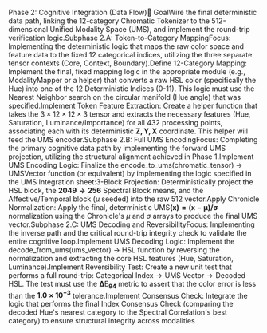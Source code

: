  Phase 2: Cognitive Integration (Data Flow)🎯 GoalWire the final deterministic data path, linking the 12-category Chromatic Tokenizer to the 512-dimensional Unified Modality Space (UMS), and implement the round-trip verification logic.Subphase 2.A: Token-to-Category MappingFocus: Implementing the deterministic logic that maps the raw color space and feature data to the fixed 12 categorical indices, utilizing the three separate tensor contexts (Core, Context, Boundary).Define 12-Category Mapping: Implement the final, fixed mapping logic in the appropriate module (e.g., ModalityMapper or a helper) that converts a raw HSL color (specifically the Hue) into one of the 12 Deterministic Indices (0-11). This logic must use the Nearest Neighbor search on the circular manifold (Hue angle) that was specified.Implement Token Feature Extraction: Create a helper function that takes the $3 \times 12 \times 12 \times 3$ tensor and extracts the necessary features (Hue, Saturation, Luminance/Importance) for all 432 processing points, associating each with its deterministic $\mathbf{Z, Y, X}$ coordinate. This helper will feed the UMS encoder.Subphase 2.B: Full UMS EncodingFocus: Completing the primary cognitive data path by implementing the forward UMS projection, utilizing the structural alignment achieved in Phase 1.Implement UMS Encoding Logic: Finalize the encode_to_ums(chromatic_tensor) -> UMSVector function (or equivalent) by implementing the logic specified in the UMS Integration sheet:3-Block Projection: Deterministically project the HSL block, the $\mathbf{2049 \rightarrow 256}$ Spectral Block means, and the Affective/Temporal block ($\mu$ seeded) into the raw 512 vector.Apply Chronicle Normalization: Apply the final, deterministic $\mathbf{\text{UMS}(x) = (x - \mu) / \sigma}$ normalization using the Chronicle's $\mu$ and $\sigma$ arrays to produce the final UMS vector.Subphase 2.C: UMS Decoding and ReversibilityFocus: Implementing the inverse path and the critical round-trip integrity check to validate the entire cognitive loop.Implement UMS Decoding Logic: Implement the decode_from_ums(ums_vector) -> HSL function by reversing the normalization and extracting the core HSL features (Hue, Saturation, Luminance).Implement Reversibility Test: Create a new unit test that performs a full round-trip: $\text{Categorical Index} \rightarrow \text{UMS Vector} \rightarrow \text{Decoded HSL}$. The test must use the $\mathbf{\Delta \text{E}_{94}}$ metric to assert that the color error is less than the $\mathbf{1.0 \times 10^{-3}}$ tolerance.Implement Consensus Check: Integrate the logic that performs the final Index Consensus Check (comparing the decoded Hue's nearest category to the Spectral Correlation's best category) to ensure structural integrity across modalities